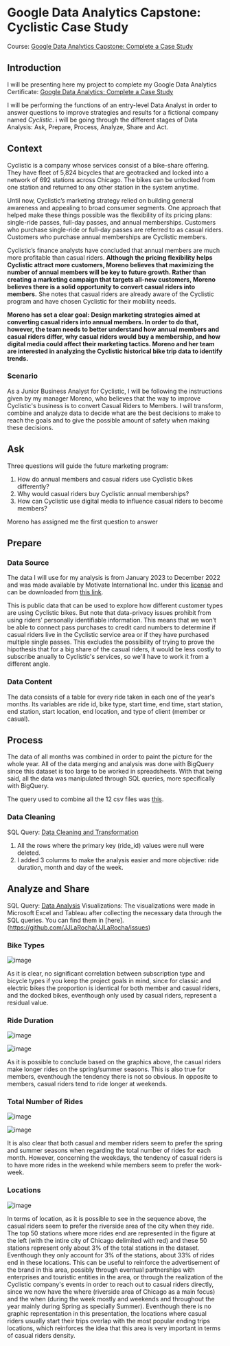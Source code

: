# Google Data Analytics Capstone: Cyclistic Case Study
Course: [Google Data Analytics Capstone: Complete a Case Study](https://www.coursera.org/learn/google-data-analytics-capstone) 

## Introduction
I will be presenting here my project to complete my Google Data Analytics Certificate: [Google Data Analytics: Complete a Case Study](https://www.coursera.org/learn/google-data-analytics-capstone)

I will be performing the functions of an entry-level Data Analyst in order to answer questions to improve strategies and results for a fictional company named _Cyclistic_. i will be going through the different stages of Data Analysis: Ask, Prepare, Process, Analyze, Share and Act.

## Context
Cyclistic is a company whose services consist of a bike-share offering. They have fleet of 5,824 bicycles that are geotracked and locked into a network of 692 stations across Chicago. The bikes can be unlocked from one station and returned to any other station in the system anytime.

Until now, Cyclistic’s marketing strategy relied on building general awareness and appealing to broad consumer segments. One approach that helped make these things possible was the flexibility of its pricing plans: single-ride passes, full-day passes, and annual memberships. Customers who purchase single-ride or full-day passes are referred to as casual riders. Customers who purchase annual memberships are Cyclistic members.

Cyclistic’s finance analysts have concluded that annual members are much more profitable than casual riders. **Although the pricing flexibility helps Cyclistic attract more customers, Moreno believes that maximizing the number of annual members will be key to future growth. Rather than creating a marketing campaign that targets all-new customers, Moreno believes there is a solid opportunity to convert casual riders into members.** She notes that casual riders are already aware of the Cyclistic program and have chosen Cyclistic for their mobility needs.

**Moreno has set a clear goal: Design marketing strategies aimed at converting casual riders into annual members. In order to do that, however, the team needs to better understand how annual members and casual riders differ, why casual riders would buy a membership, and how digital media could affect their marketing tactics. Moreno and her team are interested in analyzing the Cyclistic historical bike trip data to identify trends.**

### Scenario
As a Junior Business Analyst for Cyclistic, I will be following the instructions given by my manager Moreno, who believes that the way to improve Cyclistic's business is to convert Casual Riders to Members. I will transform, combine and analyze data to decide what are the best decisions to make to reach the goals and to give the possible amount of safety when making these decisions. 

## Ask

Three questions will guide the future marketing program:

1. How do annual members and casual riders use Cyclistic bikes differently?
2. Why would casual riders buy Cyclistic annual memberships?
3. How can Cyclistic use digital media to influence casual riders to become members?

Moreno has assigned me the first question to answer

## Prepare

### Data Source

The data I will use for my analysis is from January 2023 to December 2022 and was made available by Motivate International Inc. under this [license](https://divvybikes.com/data-license-agreement) and can be downloaded from [this link](https://divvy-tripdata.s3.amazonaws.com/index.html). 

This is public data that can be used to explore how different customer types are using Cyclistic bikes. But note that data-privacy issues prohibit from using riders’ personally identifiable information. This means that we won’t be able to connect pass purchases to credit card numbers to determine if casual riders live in the Cyclistic service area or if they have purchased multiple single passes. This excludes the possibility of trying to prove the hipothesis that for a big share of the casual riders, it would be less costly to subscribe anually to Cyclistic's services, so we'll have to work it from a different angle.

### Data Content

The data consists of a table for every ride taken in each one of the year's months. Its variables are ride id, bike type, start time, end time, start station, end station, start location, end location, and type of client (member or casual). 

## Process

The data of all months was combined in order to paint the picture for the whole year. All of the data merging and analysis was done with BigQuery since this dataset is too large to be worked in spreadsheets. With that being said, all the data was manipulated through SQL queries, more specifically with BigQuery.

The query used to combine all the 12 csv files was [this](https://github.com/JJLaRocha/JJLaRocha/blob/JJLaRocha-patch-2/Data%20Combining).

### Data Cleaning

SQL Query: [Data Cleaning and Transformation](https://github.com/JJLaRocha/JJLaRocha/blob/JJLaRocha-patch-2/Data%20Cleaning%20and%20Transformation)

1. All the rows where the primary key (ride_id) values were null were deleted.
2. I added 3 columns to make the analysis easier and more objective: ride duration, month and day of the week.

## Analyze and Share

SQL Query: [Data Analysis](https://github.com/JJLaRocha/JJLaRocha/blob/JJLaRocha-patch-2/Data%20Analysis)
Visualizations: The visualizations were made in Microsoft Excel and Tableau after collecting the necessary data through the SQL queries. You can find them in [here].(https://github.com/JJLaRocha/JJLaRocha/issues)


### Bike Types


![image](https://private-user-images.githubusercontent.com/158205795/304415395-b1fedfd0-99c2-48ec-9e53-750b3f3f2aa3.png?jwt=eyJhbGciOiJIUzI1NiIsInR5cCI6IkpXVCJ9.eyJpc3MiOiJnaXRodWIuY29tIiwiYXVkIjoicmF3LmdpdGh1YnVzZXJjb250ZW50LmNvbSIsImtleSI6ImtleTUiLCJleHAiOjE3MDc4Mjk0NjYsIm5iZiI6MTcwNzgyOTE2NiwicGF0aCI6Ii8xNTgyMDU3OTUvMzA0NDE1Mzk1LWIxZmVkZmQwLTk5YzItNDhlYy05ZTUzLTc1MGIzZjNmMmFhMy5wbmc_WC1BbXotQWxnb3JpdGhtPUFXUzQtSE1BQy1TSEEyNTYmWC1BbXotQ3JlZGVudGlhbD1BS0lBVkNPRFlMU0E1M1BRSzRaQSUyRjIwMjQwMjEzJTJGdXMtZWFzdC0xJTJGczMlMkZhd3M0X3JlcXVlc3QmWC1BbXotRGF0ZT0yMDI0MDIxM1QxMjU5MjZaJlgtQW16LUV4cGlyZXM9MzAwJlgtQW16LVNpZ25hdHVyZT0yMWJiYWI4N2NiYjU5ZWUxYWVlZmQ3M2E4ODFkNTQzMDdmMjM0ZjZiN2I3NWNiODJhZjI4NjBiNmQ0N2U2ZTI1JlgtQW16LVNpZ25lZEhlYWRlcnM9aG9zdCZhY3Rvcl9pZD0wJmtleV9pZD0wJnJlcG9faWQ9MCJ9.c3_7mN_7633bl2kb5Zc04BfkPSmRE1alSRfaYDUbdYs)


As it is clear, no significant correlation between subscription type and bicycle types if you keep the project goals in mind, since for classic and electric bikes the proportion is identical for both member and casual riders, and the docked bikes, eventhough only used by casual riders, represent a residual value.


### Ride Duration



![image](https://private-user-images.githubusercontent.com/158205795/304424279-0ffd6a71-d57b-455e-b7f4-dd67572ad717.png?jwt=eyJhbGciOiJIUzI1NiIsInR5cCI6IkpXVCJ9.eyJpc3MiOiJnaXRodWIuY29tIiwiYXVkIjoicmF3LmdpdGh1YnVzZXJjb250ZW50LmNvbSIsImtleSI6ImtleTUiLCJleHAiOjE3MDc4MzEzODIsIm5iZiI6MTcwNzgzMTA4MiwicGF0aCI6Ii8xNTgyMDU3OTUvMzA0NDI0Mjc5LTBmZmQ2YTcxLWQ1N2ItNDU1ZS1iN2Y0LWRkNjc1NzJhZDcxNy5wbmc_WC1BbXotQWxnb3JpdGhtPUFXUzQtSE1BQy1TSEEyNTYmWC1BbXotQ3JlZGVudGlhbD1BS0lBVkNPRFlMU0E1M1BRSzRaQSUyRjIwMjQwMjEzJTJGdXMtZWFzdC0xJTJGczMlMkZhd3M0X3JlcXVlc3QmWC1BbXotRGF0ZT0yMDI0MDIxM1QxMzMxMjJaJlgtQW16LUV4cGlyZXM9MzAwJlgtQW16LVNpZ25hdHVyZT0xNDM4YmYzMzgyOTYxODI5OGIwNDcwYjJlOTA2YjE1YjY3ZjcxZjdlZTQzZDM0OWRhMjBiMTdkZDMzYzU1OTY2JlgtQW16LVNpZ25lZEhlYWRlcnM9aG9zdCZhY3Rvcl9pZD0wJmtleV9pZD0wJnJlcG9faWQ9MCJ9.xaL2n2jAy2k-p80NR6yJ9usKRmsVCJVQp-eHOfcs4_A)



![image](https://private-user-images.githubusercontent.com/158205795/304424396-fc91e188-a1be-4c38-8147-978e2052e406.png?jwt=eyJhbGciOiJIUzI1NiIsInR5cCI6IkpXVCJ9.eyJpc3MiOiJnaXRodWIuY29tIiwiYXVkIjoicmF3LmdpdGh1YnVzZXJjb250ZW50LmNvbSIsImtleSI6ImtleTUiLCJleHAiOjE3MDc4MzE0NDQsIm5iZiI6MTcwNzgzMTE0NCwicGF0aCI6Ii8xNTgyMDU3OTUvMzA0NDI0Mzk2LWZjOTFlMTg4LWExYmUtNGMzOC04MTQ3LTk3OGUyMDUyZTQwNi5wbmc_WC1BbXotQWxnb3JpdGhtPUFXUzQtSE1BQy1TSEEyNTYmWC1BbXotQ3JlZGVudGlhbD1BS0lBVkNPRFlMU0E1M1BRSzRaQSUyRjIwMjQwMjEzJTJGdXMtZWFzdC0xJTJGczMlMkZhd3M0X3JlcXVlc3QmWC1BbXotRGF0ZT0yMDI0MDIxM1QxMzMyMjRaJlgtQW16LUV4cGlyZXM9MzAwJlgtQW16LVNpZ25hdHVyZT1mYjliZmUwZjMwOGFkNTNhYjNiYzU5ZTBhYjAzNjJhMWJhYTFmNzQzZjU5YmY3ZTI1NDA3OWQwNmE3NWYwYzAzJlgtQW16LVNpZ25lZEhlYWRlcnM9aG9zdCZhY3Rvcl9pZD0wJmtleV9pZD0wJnJlcG9faWQ9MCJ9.8ej0aMqpCHRs6pmWgrm--vCDRORSXydTxxhmrb6w5A8)


As it is possible to conclude based on the graphics above, the casual riders make longer rides on the spring/summer seasons. This is also true for members, eventhough the tendency there is not so obvious. In opposite to members, casual riders tend to ride longer at weekends.


### Total Number of Rides

![image](https://private-user-images.githubusercontent.com/158205795/304424588-8e0fd403-b6b5-4683-a170-63b86d064044.png?jwt=eyJhbGciOiJIUzI1NiIsInR5cCI6IkpXVCJ9.eyJpc3MiOiJnaXRodWIuY29tIiwiYXVkIjoicmF3LmdpdGh1YnVzZXJjb250ZW50LmNvbSIsImtleSI6ImtleTUiLCJleHAiOjE3MDc4MzE3MzQsIm5iZiI6MTcwNzgzMTQzNCwicGF0aCI6Ii8xNTgyMDU3OTUvMzA0NDI0NTg4LThlMGZkNDAzLWI2YjUtNDY4My1hMTcwLTYzYjg2ZDA2NDA0NC5wbmc_WC1BbXotQWxnb3JpdGhtPUFXUzQtSE1BQy1TSEEyNTYmWC1BbXotQ3JlZGVudGlhbD1BS0lBVkNPRFlMU0E1M1BRSzRaQSUyRjIwMjQwMjEzJTJGdXMtZWFzdC0xJTJGczMlMkZhd3M0X3JlcXVlc3QmWC1BbXotRGF0ZT0yMDI0MDIxM1QxMzM3MTRaJlgtQW16LUV4cGlyZXM9MzAwJlgtQW16LVNpZ25hdHVyZT1hNWU4MmM3MmJiNTMxNWExY2VlMmJmZDNjNTQ3OWU0MTJiOTFmOGViYTAzNzIyNWFlYzE1MWMyYzAzZDUwNGRhJlgtQW16LVNpZ25lZEhlYWRlcnM9aG9zdCZhY3Rvcl9pZD0wJmtleV9pZD0wJnJlcG9faWQ9MCJ9.kF1780lDblRgS-_joFhf83SJJHBuTrkAMjanl8S1mNQ)



![image](https://private-user-images.githubusercontent.com/158205795/304424685-501d0be9-b349-4933-a749-80161814cde6.png?jwt=eyJhbGciOiJIUzI1NiIsInR5cCI6IkpXVCJ9.eyJpc3MiOiJnaXRodWIuY29tIiwiYXVkIjoicmF3LmdpdGh1YnVzZXJjb250ZW50LmNvbSIsImtleSI6ImtleTUiLCJleHAiOjE3MDc4MzE3NzMsIm5iZiI6MTcwNzgzMTQ3MywicGF0aCI6Ii8xNTgyMDU3OTUvMzA0NDI0Njg1LTUwMWQwYmU5LWIzNDktNDkzMy1hNzQ5LTgwMTYxODE0Y2RlNi5wbmc_WC1BbXotQWxnb3JpdGhtPUFXUzQtSE1BQy1TSEEyNTYmWC1BbXotQ3JlZGVudGlhbD1BS0lBVkNPRFlMU0E1M1BRSzRaQSUyRjIwMjQwMjEzJTJGdXMtZWFzdC0xJTJGczMlMkZhd3M0X3JlcXVlc3QmWC1BbXotRGF0ZT0yMDI0MDIxM1QxMzM3NTNaJlgtQW16LUV4cGlyZXM9MzAwJlgtQW16LVNpZ25hdHVyZT1iMDBmZGZlZTdiZjQxNWUyNzFjM2Y3ZjZmM2E1NzhlZDEwMDc5YjAxMWU5ZjBkMWNhMTM3OTRmOTUzMzZmODg2JlgtQW16LVNpZ25lZEhlYWRlcnM9aG9zdCZhY3Rvcl9pZD0wJmtleV9pZD0wJnJlcG9faWQ9MCJ9.Lri4-wh-6Ij7q81J5nFNBJW87Dtxzh7cQnxzZmAdjOY)

It is also clear that both casual and member riders seem to prefer the spring and summer seasons when regarding the total number of rides for each month. However, concerning the weekdays, the tendency of casual riders is to have more rides in the weekend while members seem to prefer the work-week.

### Locations



![image](https://private-user-images.githubusercontent.com/158205795/304031610-5f01a8eb-e64d-4f64-8cf2-1886381bdf2a.png?jwt=eyJhbGciOiJIUzI1NiIsInR5cCI6IkpXVCJ9.eyJpc3MiOiJnaXRodWIuY29tIiwiYXVkIjoicmF3LmdpdGh1YnVzZXJjb250ZW50LmNvbSIsImtleSI6ImtleTUiLCJleHAiOjE3MDc5MzUwODEsIm5iZiI6MTcwNzkzNDc4MSwicGF0aCI6Ii8xNTgyMDU3OTUvMzA0MDMxNjEwLTVmMDFhOGViLWU2NGQtNGY2NC04Y2YyLTE4ODYzODFiZGYyYS5wbmc_WC1BbXotQWxnb3JpdGhtPUFXUzQtSE1BQy1TSEEyNTYmWC1BbXotQ3JlZGVudGlhbD1BS0lBVkNPRFlMU0E1M1BRSzRaQSUyRjIwMjQwMjE0JTJGdXMtZWFzdC0xJTJGczMlMkZhd3M0X3JlcXVlc3QmWC1BbXotRGF0ZT0yMDI0MDIxNFQxODE5NDFaJlgtQW16LUV4cGlyZXM9MzAwJlgtQW16LVNpZ25hdHVyZT1jNWQwY2E1ZTA1ZWU3MmMxZWYzNDQ1OWMyOTFmNzQzYzgyOGUxYjhjYWFlM2E4MDRmNGIwZWUzOWEyZGFhN2U3JlgtQW16LVNpZ25lZEhlYWRlcnM9aG9zdCZhY3Rvcl9pZD0wJmtleV9pZD0wJnJlcG9faWQ9MCJ9.J-4Kl42IYTDkCCcNgww50ymAoYQTCalslsbtWss2fL8)


In terms of location, as it is possible to see in the sequence above, the casual riders seem to prefer the riverside area of the city when they ride. The top 50 stations where more rides end are represented in the figure at the left (with the intire city of Chicago delimited with red) and these 50 stations represent only about 3% of the total stations in the dataset. Eventhough they only account for 3% of the stations, about 33% of rides end in these locations. This can be useful to reinforce the advertisement of the brand in this area, possibly through eventual partnerships with enterprises and touristic entities in the area, or through the realization of the Cyclistic company's events in order to reach out to casual riders directly, since we now have the where (riverside area of Chicago as a main focus) and the when (during the week mostly and weekends and throughout the year mainly during Spring as specially Summer). Eventhough there is no graphic representation in this presentation, the locations where casual riders usually start their trips overlap with the most popular ending trips locations, which reinforces the idea that this area is very important in terms of casual riders density.








